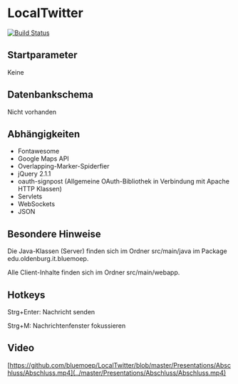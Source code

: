 LocalTwitter
============

[![Build Status](https://drone.io/github.com/bluemoep/LocalTwitter/status.png)](https://drone.io/github.com/bluemoep/LocalTwitter/latest)

Startparameter
--------------
Keine

Datenbankschema
---------------
Nicht vorhanden

Abhängigkeiten
--------------
* Fontawesome
* Google Maps API
* Overlapping-Marker-Spiderfier
* jQuery 2.1.1
* oauth-signpost (Allgemeine OAuth-Bibliothek in Verbindung mit Apache HTTP Klassen)
* Servlets
* WebSockets
* JSON

Besondere Hinweise
------------------
Die Java-Klassen (Server) finden sich im Ordner src/main/java im Package edu.oldenburg.it.bluemoep.

Alle Client-Inhalte finden sich im Ordner src/main/webapp.

Hotkeys
-------
Strg+Enter: Nachricht senden

Strg+M: Nachrichtenfenster fokussieren

Video
-----
[https://github.com/bluemoep/LocalTwitter/blob/master/Presentations/Abschluss/Abschluss.mp4](../master/Presentations/Abschluss/Abschluss.mp4)
